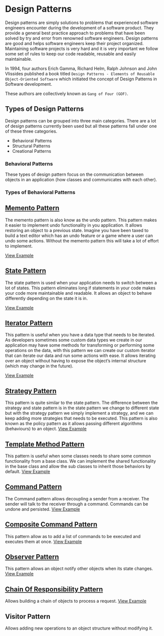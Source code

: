 # Design Patterns
Design patterns are simply solutions to problems that experienced software engineers encounter during the development of a software product. They provide a general best practice approach to problems that have been solved by try and error from renowned software engineers.
Design patterns are good and helps software engineers keep their project organized. Maintaining software projects is very hard and it is very important we follow some set of rules to keep our code readable, reusable and easily maintainable.

In 1994, four authors Erich Gamma, Richard Helm, Ralph Johnson and John Vlissides published a book titled `Design Patterns - Elements of Reusable Object-Oriented Software` which initiated the concept of Design Patterns in Software development.

These authors are collectively known as `Gang of Four (GOF)`.

## Types of Design Patterns
Design patterns can be grouped into three main categories. There are a lot of design patterns currently been used but all these patterns fall under one of these three categories.

- Behavioral Patterns
- Structural Patterns
- Creational Patterns


### Behavioral Patterns
These types of design pattern focus on the communication between objects in an application (how classes and communicates with each other). 

### Types of Behavioral Patterns
## [Memento Pattern](behavioral%20patterns/Memento%20Pattern/)
The memento pattern is also know as the undo pattern. This pattern makes it easier to implement undo functionality in you application. It allows restoring an object to a previous state.
Imagine you have been taxed to build a text editor which has an undo feature or a game where a user can undo some actions. Without the memento pattern this
will take a lot of effort to implement.

[View Example](behavioral%20patterns/Memento%20Pattern/)


## [State Pattern](behavioral%20patterns/State%20Pattern/)
The state pattern is used when your application needs to switch between a lot of states. This pattern eliminates long if statements in your code makes your code more
maintainable and readable. It allows an object to behave differently depending on the state it is in.

[View Example](behavioral%20patterns/State%20Pattern/)

## [Iterator Pattern](behavioral%20patterns/Iterator%20Pattern/)
This pattern is useful when you have a data type that needs to be iterated. As developers sometimes some custom data types we create in our application may have some methods for 
transforming or performing some operations on the data, with this pattern we can create our custom iterator that can iterate our data and run some actions with ease. It allows iterating over an object without having to expose the object’s internal structure (which may change in the future).

[View Example](behavioral%20patterns/Iterator%20Pattern/)

## [Strategy Pattern](behavioral%20patterns/Strategy%20Pattern/)
This pattern is quite similar to the state pattern. The difference between the strategy and state pattern is in the state pattern we change to different state but with the strategy
pattern we simply implement a strategy, and we can keep adding more strategies that needs to be executed. This pattern is also known as the policy pattern as it allows passing different algorithms (behaviours) to an object.
[View Example](behavioral%20patterns/Strategy%20Pattern/)

## [Template Method Pattern](behavioral%20patterns/Template%20Methods%20Pattern/)
This pattern is useful when some classes needs to share some common functionality from a base class. We can implement the shared functionality in the base class and allow
the sub classes to inherit those behaviors by default.
[View Example](behavioral%20patterns/Template%20Methods%20Pattern/)

## [Command Pattern](behavioral%20patterns/Command%20Pattern/)
The Command pattern allows decoupling a sender from a receiver. The sender will talk to the receiver through a command. Commands can be undone and persisted.
[View Example](behavioral%20patterns/Command%20Pattern/)

## [Composite Command Pattern](behavioral%20patterns/Composite%20Command%20Pattern/)
This pattern allow as to add a list of commands to be executed and executes them at once.
[View Example](behavioral%20patterns/Composite%20Command%20Pattern/)
## [Observer Pattern](behavioral%20patterns/Observer%20Pattern/)
This pattern allows an object notify other objects when its state changes.
[View Example](behavioral%20patterns/Observer%20Pattern/)

## [Chain Of Responsibility Pattern](behavioral%20patterns/Chain%20Of%20Responsibility%20Pattern/)
Allows building a chain of objects to process a request.
[View Example](behavioral%20patterns/Chain%20Of%20Responsibility%20Pattern/)

## Visitor Pattern
Allows adding new operations to an object structure without modifying it.